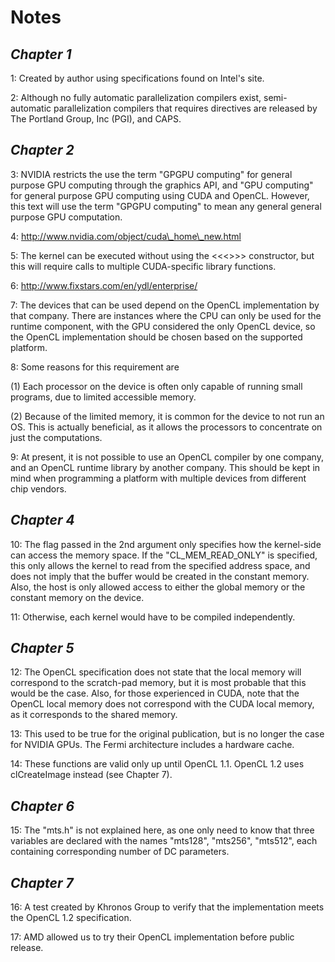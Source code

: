 # Notes

## _Chapter 1_

1: Created by author using specifications found on Intel's site.

2: Although no fully automatic parallelization compilers exist, semi-automatic parallelization compilers that requires directives are released by The Portland Group, Inc (PGI), and CAPS.

## _Chapter 2_

3: NVIDIA restricts the use the term "GPGPU computing" for general purpose GPU computing through the graphics API, and "GPU computing" for general purpose GPU computing using CUDA and OpenCL. However, this text will use the term "GPGPU computing" to mean any general general purpose GPU computation.

4: http://www.nvidia.com/object/cuda\_home\_new.html

5: The kernel can be executed without using the <<<>>> constructor, but this will require calls to multiple CUDA-specific library functions.

6: http://www.fixstars.com/en/ydl/enterprise/

7: The devices that can be used depend on the OpenCL implementation by that company. There are instances where the CPU can only be used for the runtime component, with the GPU considered the only OpenCL device, so the OpenCL implementation should be chosen based on the supported platform.

8: Some reasons for this requirement are

(1) Each processor on the device is often only capable of running small programs, due to limited accessible memory.

(2) Because of the limited memory, it is common for the device to not run an OS. This is actually beneficial, as it allows the processors to concentrate on just the computations.

9: At present, it is not possible to use an OpenCL compiler by one company, and an OpenCL runtime library by another company. This should be kept in mind when programming a platform with multiple devices from different chip vendors.

## _Chapter 4_

10: The flag passed in the 2nd argument only specifies how the kernel-side can access the memory space. If the "CL\_MEM\_READ\_ONLY" is specified, this only allows the kernel to read from the specified address space, and does not imply that the buffer would be created in the constant memory. Also, the host is only allowed access to either the global memory or the constant memory on the device.

11: Otherwise, each kernel would have to be compiled independently.

## _Chapter 5_

12: The OpenCL specification does not state that the local memory will correspond to the scratch-pad memory, but it is most probable that this would be the case. Also, for those experienced in CUDA, note that the OpenCL local memory does not correspond with the CUDA local memory, as it corresponds to the shared memory.

13: This used to be true for the original publication, but is no longer the case for NVIDIA GPUs. The Fermi architecture includes a hardware cache.

14: These functions are valid only up until OpenCL 1.1. OpenCL 1.2 uses clCreateImage instead (see Chapter 7).

## _Chapter 6_

15: The "mts.h" is not explained here, as one only need to know that three variables are declared with the names "mts128", "mts256", "mts512", each containing corresponding number of DC parameters.

## _Chapter 7_

16: A test created by Khronos Group to verify that the implementation meets the OpenCL 1.2 specification.

17: AMD allowed us to try their OpenCL implementation before public release.
